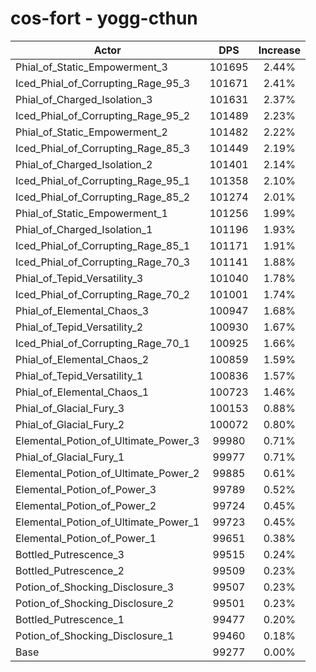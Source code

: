 # cos-fort - yogg-cthun
| Actor | DPS | Increase |
|---|:---:|:---:|
|Phial_of_Static_Empowerment_3|101695|2.44%|
|Iced_Phial_of_Corrupting_Rage_95_3|101671|2.41%|
|Phial_of_Charged_Isolation_3|101631|2.37%|
|Iced_Phial_of_Corrupting_Rage_95_2|101489|2.23%|
|Phial_of_Static_Empowerment_2|101482|2.22%|
|Iced_Phial_of_Corrupting_Rage_85_3|101449|2.19%|
|Phial_of_Charged_Isolation_2|101401|2.14%|
|Iced_Phial_of_Corrupting_Rage_95_1|101358|2.10%|
|Iced_Phial_of_Corrupting_Rage_85_2|101274|2.01%|
|Phial_of_Static_Empowerment_1|101256|1.99%|
|Phial_of_Charged_Isolation_1|101196|1.93%|
|Iced_Phial_of_Corrupting_Rage_85_1|101171|1.91%|
|Iced_Phial_of_Corrupting_Rage_70_3|101141|1.88%|
|Phial_of_Tepid_Versatility_3|101040|1.78%|
|Iced_Phial_of_Corrupting_Rage_70_2|101001|1.74%|
|Phial_of_Elemental_Chaos_3|100947|1.68%|
|Phial_of_Tepid_Versatility_2|100930|1.67%|
|Iced_Phial_of_Corrupting_Rage_70_1|100925|1.66%|
|Phial_of_Elemental_Chaos_2|100859|1.59%|
|Phial_of_Tepid_Versatility_1|100836|1.57%|
|Phial_of_Elemental_Chaos_1|100723|1.46%|
|Phial_of_Glacial_Fury_3|100153|0.88%|
|Phial_of_Glacial_Fury_2|100072|0.80%|
|Elemental_Potion_of_Ultimate_Power_3|99980|0.71%|
|Phial_of_Glacial_Fury_1|99977|0.71%|
|Elemental_Potion_of_Ultimate_Power_2|99885|0.61%|
|Elemental_Potion_of_Power_3|99789|0.52%|
|Elemental_Potion_of_Power_2|99724|0.45%|
|Elemental_Potion_of_Ultimate_Power_1|99723|0.45%|
|Elemental_Potion_of_Power_1|99651|0.38%|
|Bottled_Putrescence_3|99515|0.24%|
|Bottled_Putrescence_2|99509|0.23%|
|Potion_of_Shocking_Disclosure_3|99507|0.23%|
|Potion_of_Shocking_Disclosure_2|99501|0.23%|
|Bottled_Putrescence_1|99477|0.20%|
|Potion_of_Shocking_Disclosure_1|99460|0.18%|
|Base|99277|0.00%|

